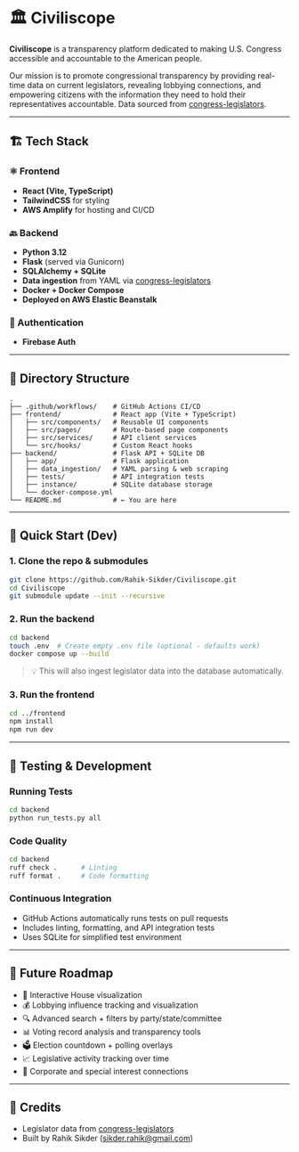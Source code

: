 

# 🏛️ Civiliscope

**Civiliscope** is a transparency platform dedicated to making U.S. Congress accessible and accountable to the American people.

Our mission is to promote congressional transparency by providing real-time data on current legislators, revealing lobbying connections, and empowering citizens with the information they need to hold their representatives accountable. Data sourced from [congress-legislators](https://github.com/unitedstates/congress-legislators).

---

## 🏗️ Tech Stack

### ⚛️ Frontend
- **React (Vite, TypeScript)**
- **TailwindCSS** for styling
- **AWS Amplify** for hosting and CI/CD

### 🔙 Backend
- **Python 3.12**
- **Flask** (served via Gunicorn)
- **SQLAlchemy + SQLite**
- **Data ingestion** from YAML via [congress-legislators](https://github.com/unitedstates/congress-legislators)
- **Docker + Docker Compose**
- **Deployed on AWS Elastic Beanstalk**

### 🔐 Authentication
- **Firebase Auth**

---

## 🧭 Directory Structure

```
.
├── .github/workflows/    # GitHub Actions CI/CD
├── frontend/             # React app (Vite + TypeScript)
│   ├── src/components/   # Reusable UI components
│   ├── src/pages/        # Route-based page components
│   ├── src/services/     # API client services
│   └── src/hooks/        # Custom React hooks
├── backend/              # Flask API + SQLite DB
│   ├── app/              # Flask application
│   ├── data_ingestion/   # YAML parsing & web scraping
│   ├── tests/            # API integration tests
│   ├── instance/         # SQLite database storage
│   └── docker-compose.yml
└── README.md             # ← You are here
```

---

## 🚀 Quick Start (Dev)

### 1. Clone the repo & submodules

```bash
git clone https://github.com/Rahik-Sikder/Civiliscope.git
cd Civiliscope
git submodule update --init --recursive
```

### 2. Run the backend

```bash
cd backend
touch .env  # Create empty .env file (optional - defaults work)
docker compose up --build
```

> 💡 This will also ingest legislator data into the database automatically.

### 3. Run the frontend

```bash
cd ../frontend
npm install
npm run dev
```

---

## 🧪 Testing & Development

### Running Tests
```bash
cd backend
python run_tests.py all
```

### Code Quality
```bash
cd backend
ruff check .      # Linting
ruff format .     # Code formatting
```

### Continuous Integration
- GitHub Actions automatically runs tests on pull requests
- Includes linting, formatting, and API integration tests
- Uses SQLite for simplified test environment

---

## 🔮 Future Roadmap

* 🎯 Interactive House visualization
* 💰 Lobbying influence tracking and visualization
* 🔍 Advanced search + filters by party/state/committee
* 📊 Voting record analysis and transparency tools
* 🗳️ Election countdown + polling overlays
* 📈 Legislative activity tracking over time
* 🤝 Corporate and special interest connections

---

## 👏 Credits

* Legislator data from [congress-legislators](https://github.com/unitedstates/congress-legislators)
* Built by Rahik Sikder (sikder.rahik@gmail.com)
